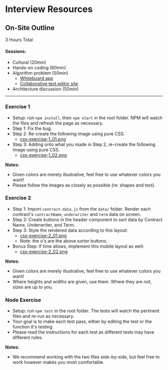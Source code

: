# Interview Resources

## On-Site Outline
3 Hours Total

#### Sessions:
  - Cultural (20min)
  - Hands-on coding (60min)
  - Algorithm problem (50min)
    - [Whiteboard app](https://awwapp.com)
    - [Collaborative text editor site](http://collabedit.com/)
  - Architecture discussion (50min)

---

### Exercise 1
  - Setup: run `npm install`, then `npm start` in the root folder. NPM will watch the files and refresh the page as necessary.
  - Step 1: Fix the bug.
  - Step 2: Re-create the following image using pure CSS.
    - [css-exercise-1_01.png](./public/images/css-exercise-1_01.png)
  - Step 3: Adding onto what you made in Step 2, re-create the following image using pure CSS.
    - [css-exercise-1_02.png](./public/images/css-exercise-1_02.png)

**Notes:**
  - Given colors are merely illustrative, feel free to use whatever colors you want!
  - Please follow the images as closely as possible (re: shapes and text).

### Exercise 2
  - Step 1: Import `contract-data.js` from the `data/` folder. Render each contract's `contractName`, `underwriter` and `term` data on screen.
  - Step 2: Create buttons in the header component to sort data by Contract Name, Underwriter, and Term.
  - Step 3: Style the rendered data according to this layout:
    - [css-exercise-2_01.png](./public/images/css-exercise-2_01.png)
    - Note: the o's are the above sorter buttons.
  - Bonus Step: If time allows, implement this mobile layout as well:
    - [css-exercise-2_02.png](./public/images/css-exercise-2_02.png)

**Notes:**
  - Given colors are merely illustrative, feel free to use whatever colors you want!
  - Where heights and widths are given, use them. Where they are not, sizes are up to you.


### Node Exercise
  - Setup: run `npm test` in the root folder. The tests will watch the pertinent files and re-run as necessary.
  - Your goal is to make each test pass, either by editing the test or the function it's testing.
  - Please read the instructions for each test as different tests may have different rules.

**Notes:**
  - We recommend working with the two files side-by-side, but feel free to work however makes you most comfortable.
